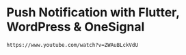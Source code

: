 # Push Notification with Flutter, WordPress & OneSignal

```
https://www.youtube.com/watch?v=ZWAuBLckVdU
```
